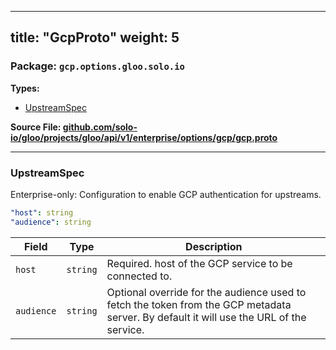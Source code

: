 
---
title: "GcpProto"
weight: 5
---

<!-- Code generated by solo-kit. DO NOT EDIT. -->


### Package: `gcp.options.gloo.solo.io` 
**Types:**


- [UpstreamSpec](#upstreamspec)
  



**Source File: [github.com/solo-io/gloo/projects/gloo/api/v1/enterprise/options/gcp/gcp.proto](https://github.com/solo-io/gloo/blob/main/projects/gloo/api/v1/enterprise/options/gcp/gcp.proto)**





---
### UpstreamSpec

 
Enterprise-only: Configuration to enable GCP authentication for upstreams.

```yaml
"host": string
"audience": string

```

| Field | Type | Description |
| ----- | ---- | ----------- | 
| `host` | `string` | Required. host of the GCP service to be connected to. |
| `audience` | `string` | Optional override for the audience used to fetch the token from the GCP metadata server. By default it will use the URL of the service. |





<!-- Start of HubSpot Embed Code -->
<script type="text/javascript" id="hs-script-loader" async defer src="//js.hs-scripts.com/5130874.js"></script>
<!-- End of HubSpot Embed Code -->
